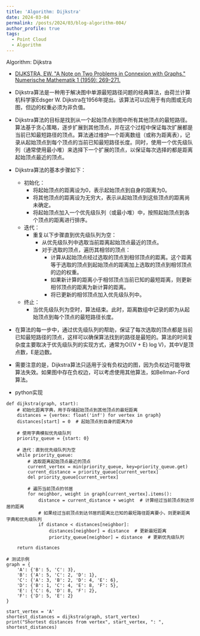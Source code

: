 ```yaml
---
title: 'Algorithm: Dijkstra'
date: 2024-03-04
permalink: /posts/2024/03/blog-algorithm-004/
author_profile: true
tags:
  - Point Cloud
  - Algorithm
---
```


Algorithm: Dijkstra

* [DIJKSTRA, EW. "A Note on Two Problems in Connexion with Graphs." Numerische Mathematik 1 (1959): 269-271.](https://doi.org/10.1007/BF01386390)

* Dijkstra算法是一种用于解决图中单源最短路径问题的经典算法，由荷兰计算机科学家Edsger W. Dijkstra在1956年提出。该算法可以应用于有向图或无向图，但边的权重必须为非负值。
* Dijkstra算法的目标是找到从一个起始顶点到图中所有其他顶点的最短路径。算法基于贪心策略，逐步扩展到其他顶点，并在这个过程中保证每次扩展都是当前已知最短路径的顶点。算法通过维护一个距离数组（或称为距离表），记录从起始顶点到每个顶点的当前已知最短路径长度。同时，使用一个优先级队列（通常使用最小堆）来选择下一个扩展的顶点，以保证每次选择的都是距离起始顶点最近的顶点。

* Dijkstra算法的基本步骤如下：

  * 初始化：
    * 将起始顶点的距离设为0，表示起始顶点到自身的距离为0。
    * 将其他顶点的距离设为无穷大，表示从起始顶点到这些顶点的距离尚未确定。
    * 将起始顶点加入一个优先级队列（或最小堆）中，按照起始顶点到各个顶点的距离进行排序。
  * 迭代：
    * 重复以下步骤直到优先级队列为空：
      * 从优先级队列中选取当前距离起始顶点最近的顶点。
      * 对于选取的顶点，遍历其相邻的顶点：
        * 计算从起始顶点经过选取的顶点到相邻顶点的距离。这个距离等于选取的顶点到起始顶点的距离加上选取的顶点到相邻顶点的边的权重。
        * 如果新计算的距离小于相邻顶点当前已知的最短距离，则更新相邻顶点的距离为新计算的距离。
        * 将已更新的相邻顶点加入优先级队列中。
  * 终止：
    * 当优先级队列为空时，算法结束。此时，距离数组中记录的即为从起始顶点到每个顶点的最短路径长度。

* 在算法的每一步中，通过优先级队列的帮助，保证了每次选取的顶点都是当前已知最短路径的顶点，这样可以确保算法找到的路径是最短的。算法的时间复杂度主要取决于优先级队列的实现方式，通常为O((V + E) log V)，其中V是顶点数，E是边数。
* 需要注意的是，Dijkstra算法只适用于没有负权边的图，因为负权边可能导致算法失效。如果图中存在负权边，可以考虑使用其他算法，如Bellman-Ford算法。

* python实现

```
def dijkstra(graph, start):
    # 初始化距离字典，用于存储起始顶点到其他顶点的最短距离
    distances = {vertex: float('inf') for vertex in graph}
    distances[start] = 0  # 起始顶点到自身的距离为0
    
    # 使用字典模拟优先级队列
    priority_queue = {start: 0}
    
    # 迭代：直到优先级队列为空
    while priority_queue:
        # 选取距离起始顶点最近的顶点
        current_vertex = min(priority_queue, key=priority_queue.get)
        current_distance = priority_queue[current_vertex]
        del priority_queue[current_vertex]
        
        # 遍历当前顶点的邻居
        for neighbor, weight in graph[current_vertex].items():
            distance = current_distance + weight  # 计算经过当前顶点到达邻居的距离
            # 如果经过当前顶点到达邻居的距离比已知的最短路径距离要小，则更新距离字典和优先级队列
            if distance < distances[neighbor]:
                distances[neighbor] = distance  # 更新最短距离
                priority_queue[neighbor] = distance  # 更新优先级队列
    
    return distances

# 测试示例
graph = {
    'A': {'B': 5, 'C': 3},
    'B': {'A': 5, 'C': 2, 'D': 1},
    'C': {'A': 3, 'B': 2, 'D': 4, 'E': 6},
    'D': {'B': 1, 'C': 4, 'E': 8, 'F': 5},
    'E': {'C': 6, 'D': 8, 'F': 2},
    'F': {'D': 5, 'E': 2}
}

start_vertex = 'A'
shortest_distances = dijkstra(graph, start_vertex)
print("Shortest distances from vertex", start_vertex, ": ", shortest_distances)
```